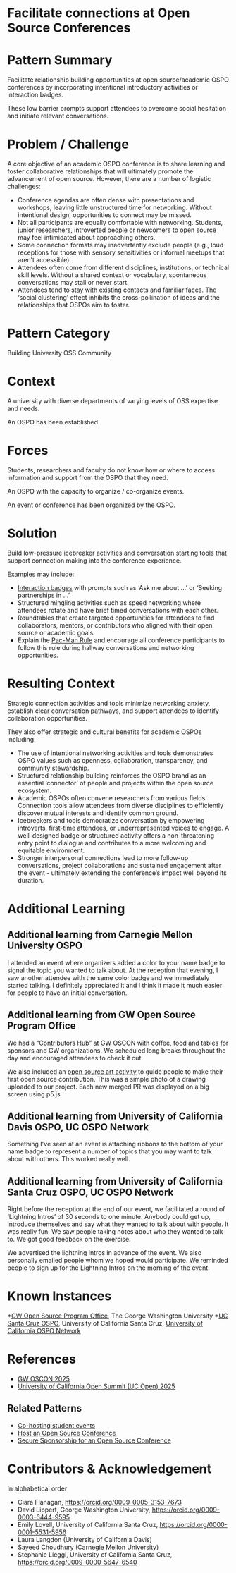 # Facilitate connections at Open Source Conferences

# Pattern Summary

Facilitate relationship building opportunities at open source/academic OSPO conferences by incorporating intentional introductory activities or interaction badges. 

These low barrier prompts support attendees to overcome social hesitation and initiate relevant conversations.

# Problem / Challenge
A core objective of an academic OSPO conference is to share learning and foster collaborative relationships that will ultimately promote the advancement of open source. However, there are a number of logistic challenges:

* Conference agendas are often dense with presentations and workshops, leaving little unstructured time for networking. Without intentional design, opportunities to connect may be missed.
* Not all participants are equally comfortable with networking. Students, junior researchers, introverted people or newcomers to open source may feel intimidated about approaching others.
* Some connection formats may inadvertently exclude people (e.g., loud receptions for those with sensory sensitivities or informal meetups that aren’t accessible).
* Attendees often come from different disciplines, institutions, or technical skill levels. Without a shared context or vocabulary, spontaneous conversations may stall or never start.
* Attendees tend to stay with existing contacts and familiar faces. The ‘social clustering’ effect inhibits the cross-pollination of ideas and the relationships that OSPOs aim to foster.

# Pattern Category
Building University OSS Community

# Context

A university with diverse departments of varying levels of OSS expertise and needs.

An OSPO has been established.

# Forces

Students, researchers and faculty do not know how or where to access information and support from the OSPO that they need.

An OSPO with the capacity to organize / co-organize events.

An event or conference has been organized by the OSPO.

# Solution
Build low-pressure icebreaker activities and conversation starting tools that support connection making into the conference experience. 

Examples may include: 
* [Interaction badges](https://stimpunks.org/fieldguide/events/access/interaction-badges/) with prompts such as ‘Ask me about …’ or ‘Seeking partnerships in …’
* Structured mingling activities such as speed networking where attendees rotate and have brief timed conversations with each other.
* Roundtables that create targeted opportunities for attendees to find collaborators, mentors, or contributors who aligned with their open source or academic goals.
* Explain the [Pac-Man Rule](https://psychsafety.com/the-pac-man-rule/) and encourage all conference participants to follow this rule during hallway conversations and networking opportunities.

# Resulting Context

Strategic connection activities and tools minimize networking anxiety, establish clear conversation pathways, and support attendees to identify collaboration opportunities. 

They also offer strategic and cultural benefits for academic OSPOs including: 
* The use of intentional networking activities and tools demonstrates OSPO values such as openness, collaboration, transparency, and community stewardship. 
* Structured relationship building reinforces the OSPO brand as an essential ‘connector’ of people and projects within the open source ecosystem.
* Academic OSPOs often convene researchers from various fields. Connection tools  allow attendees from diverse disciplines to efficiently discover mutual interests and identify common ground.
* Icebreakers and tools democratize conversation by empowering introverts, first-time attendees, or underrepresented voices to engage. A well-designed badge or structured activity offers a non-threatening entry point to dialogue and contributes to a more welcoming and equitable environment.
* Stronger interpersonal connections lead to more follow-up conversations, project collaborations and sustained engagement after the event - ultimately extending the conference’s impact well beyond its duration.

# Additional Learning
## Additional learning from Carnegie Mellon University OSPO
I attended an event where organizers added a color to your name badge to signal the topic you wanted to talk about. At the reception that evening, I saw another attendee with the same color badge and we immediately started talking. 
I definitely appreciated it and I think it made it much easier for people to have an initial conversation.

## Additional learning from GW Open Source Program Office
We had a “Contributors Hub” at GW OSCON with coffee, food and tables for sponsors and GW organizations. We scheduled long breaks throughout the day and encouraged attendees to check it out.

We also included an [open source art activity](https://gw-ospo.github.io/gwoscon2025/) to guide people to make their first open source contribution. This was a simple photo of a drawing uploaded to our project. Each new merged PR was displayed on a big screen using p5.js.

## Additional learning from University of California Davis OSPO, UC OSPO Network
Something I've seen at an event is attaching ribbons to the bottom of your name badge to represent a number of topics that you may want to talk about with others. This worked really well. 

## Additional learning from University of California Santa Cruz OSPO, UC OSPO Network
Right before the reception at the end of our event, we facilitated a round of ‘Lightning Intros’ of 30 seconds to one minute. Anybody could get up, introduce themselves and say what they wanted to talk about with people. It was really fun. We saw people taking notes about who they wanted to talk to. We got good feedback on the exercise.

We advertised the lightning intros in advance of the event. We also personally emailed people whom we hoped would participate. We reminded people to sign up for the Lightning Intros on the morning of the event.

# Known Instances
*[GW Open Source Program Office](https://ospo.gwu.edu/), The George Washington University
*[UC Santa Cruz OSPO](https://ucsc-ospo.github.io/), University of California Santa Cruz, [University of California OSPO Network](https://ucospo.net/)

# References
* [GW OSCON 2025](https://ospo.gwu.edu/oscon-2025)
* [University of California Open Summit (UC Open) 2025](https://ucospo.net/events/uc-open-4-2025/) 

## Related Patterns
* [Co-hosting student events](https://github.com/CURIOSSorg/curioss-patterns/blob/main/cohosting-student-events.md)
* [Host an Open Source Conference](https://github.com/CURIOSSorg/curioss-patterns/blob/main/host-an-open-source-conference.md)
* [Secure Sponsorship for an Open Source Conference](https://github.com/CURIOSSorg/curioss-patterns/blob/main/secure-sponsorship-for-an-open-source-conference.md)

# Contributors & Acknowledgement
In alphabetical order

* Ciara Flanagan, https://orcid.org/0009-0005-3153-7673
* David Lippert, George Washington University, https://orcid.org/0009-0003-6444-9595
* Emily Lovell, University of California Santa Cruz, https://orcid.org/0000-0001-5531-5956
* Laura Langdon (University of California Davis)
* Sayeed Choudhury (Carnegie Mellon University)
* Stephanie Lieggi, University of California Santa Cruz, https://orcid.org/0009-0000-5647-6540
